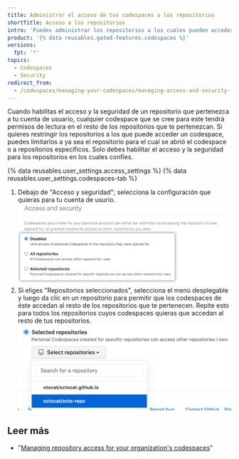 ```yaml
---
title: Administrar el acceso de tus codespaces a los repositorios
shortTitle: Acceso a los repositorios
intro: 'Puedes administrar los repositorios a los cuales pueden acceder los {% data variables.product.prodname_codespaces %}.'
product: '{% data reusables.gated-features.codespaces %}'
versions:
  fpt: '*'
topics:
  - Codespaces
  - Security
redirect_from:
  - /codespaces/managing-your-codespaces/managing-access-and-security-for-your-codespaces
---
```


 

Cuando habilitas el acceso y la seguridad de un repositorio que pertenezca a tu cuenta de usuario, cualquier codespace que se cree para este tendrá permisos de lectura en el resto de los repositorios que te pertenezcan. Si quieres restringir los repositorios a los que puede acceder un codespace, puedes limitarlos a ya sea el repositorio para el cual se abrió el codespace o a repositorios específicos. Solo debes habilitar el acceso y la seguridad para los repositorios en los cuales confíes.

{% data reusables.user_settings.access_settings %}
{% data reusables.user_settings.codespaces-tab %}
1. Debajo de "Acceso y seguridad"; selecciona la configuración que quieras para tu cuenta de usurio. ![Botones radiales para adminsitrar los repositorios confiables](/assets/images/help/settings/codespaces-access-and-security-radio-buttons.png)
1. Si eliges "Repositorios seleccionados", selecciona el menú desplegable y luego da clic en un repositorio para permitir que los codespaces de éste accedan al resto de los repositorios que te pertenecen. Repite esto para todos los repositorios cuyos codespaces quieras que accedan al resto de tus repositorios. ![Menú desplegable de "Repositorios seleccionados"](/assets/images/help/settings/codespaces-access-and-security-repository-drop-down.png)

## Leer más

- "[Managing repository access for your organization's codespaces](/codespaces/managing-codespaces-for-your-organization/managing-repository-access-for-your-organizations-codespaces)"
